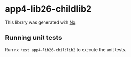 # app4-lib26-childlib2

This library was generated with [Nx](https://nx.dev).

## Running unit tests

Run `nx test app4-lib26-childlib2` to execute the unit tests.
